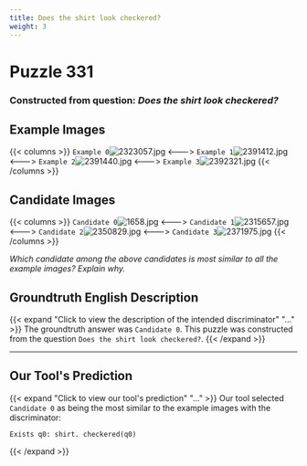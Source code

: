```yaml
---
title: Does the shirt look checkered?
weight: 3
---
```


# Puzzle 331
### Constructed from question: _Does the shirt look checkered?_


## Example Images
{{< columns >}}
`Example 0`![2323057.jpg](/gqa_images/2323057.jpg)
<--->
`Example 1`![2391412.jpg](/gqa_images/2391412.jpg)
<--->
`Example 2`![2391440.jpg](/gqa_images/2391440.jpg)
<--->
`Example 3`![2392321.jpg](/gqa_images/2392321.jpg)
{{< /columns >}}

## Candidate Images
{{< columns >}}
`Candidate 0`![1658.jpg](/gqa_images/1658.jpg)
<--->
`Candidate 1`![2315657.jpg](/gqa_images/2315657.jpg)
<--->
`Candidate 2`![2350829.jpg](/gqa_images/2350829.jpg)
<--->
`Candidate 3`![2371975.jpg](/gqa_images/2371975.jpg)
{{< /columns >}}

*Which candidate among the above candidates is most similar to all the example images? Explain why.*

## Groundtruth English Description

{{< expand "Click to view the description of the intended discriminator" "..." >}}
The groundtruth answer was `Candidate 0`. This puzzle was constructed from the question `Does the shirt look checkered?`.
{{< /expand >}}

---

## Our Tool's Prediction

{{< expand "Click to view our tool's prediction" "..." >}}
Our tool selected `Candidate 0` as being the most similar to the example images with the discriminator:
```plaintext
Exists q0: shirt. checkered(q0)
```
{{< /expand >}}
